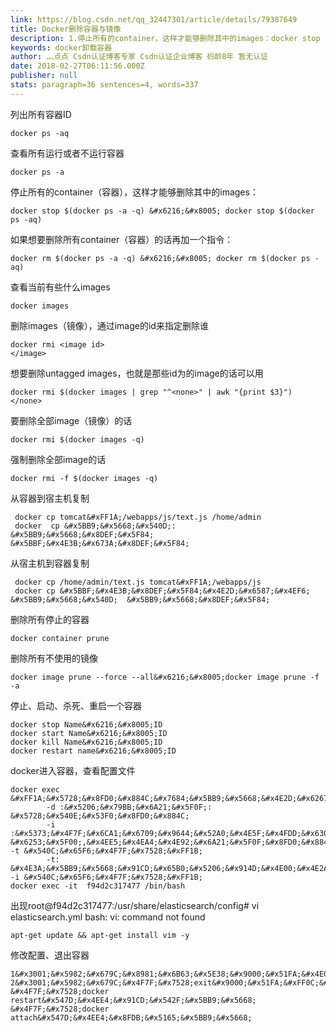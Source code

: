 ```yaml
---
link: https://blog.csdn.net/qq_32447301/article/details/79387649
title: Docker删除容器与镜像
description: 1.停止所有的container，这样才能够删除其中的images：docker stop $(docker ps -a -q)如果想要删除所有container的话再加一个指令：docker rm $(docker ps -a -q)2.查看当前有些什么imagesdocker images3.删除images，通过image的id来指定删除谁docker rmi &amp;amp;amp;amp;..._docker卸载容器
keywords: docker卸载容器
author: 灬点点 Csdn认证博客专家 Csdn认证企业博客 码龄8年 暂无认证
date: 2018-02-27T06:11:56.000Z
publisher: null
stats: paragraph=36 sentences=4, words=337
---
```

列出所有容器ID

```
docker ps -aq
```

查看所有运行或者不运行容器

```
docker ps -a
```

停止所有的container（容器），这样才能够删除其中的images：

```
docker stop $(docker ps -a -q) &#x6216;&#x8005; docker stop $(docker ps -aq)
```

如果想要删除所有container（容器）的话再加一个指令：

```
docker rm $(docker ps -a -q) &#x6216;&#x8005; docker rm $(docker ps -aq)
```

查看当前有些什么images

```
docker images
```

删除images（镜像），通过image的id来指定删除谁

```
docker rmi <image id>
</image>
```

想要删除untagged images，也就是那些id为的image的话可以用

```
docker rmi $(docker images | grep "^<none>" | awk "{print $3}")
</none>
```

要删除全部image（镜像）的话

```
docker rmi $(docker images -q)
```

强制删除全部image的话

```
docker rmi -f $(docker images -q)
```

从容器到宿主机复制

```
 docker cp tomcat&#xFF1A;/webapps/js/text.js /home/admin
 docker  cp &#x5BB9;&#x5668;&#x540D;:  &#x5BB9;&#x5668;&#x8DEF;&#x5F84;       &#x5BBF;&#x4E3B;&#x673A;&#x8DEF;&#x5F84;
```

从宿主机到容器复制

```
 docker cp /home/admin/text.js tomcat&#xFF1A;/webapps/js
 docker cp &#x5BBF;&#x4E3B;&#x8DEF;&#x5F84;&#x4E2D;&#x6587;&#x4EF6;      &#x5BB9;&#x5668;&#x540D;  &#x5BB9;&#x5668;&#x8DEF;&#x5F84;
```

删除所有停止的容器

```
docker container prune
```

删除所有不使用的镜像

```
docker image prune --force --all&#x6216;&#x8005;docker image prune -f -a
```

停止、启动、杀死、重启一个容器

```
docker stop Name&#x6216;&#x8005;ID
docker start Name&#x6216;&#x8005;ID
docker kill Name&#x6216;&#x8005;ID
docker restart name&#x6216;&#x8005;ID
```

docker进入容器，查看配置文件

```
docker exec &#xFF1A;&#x5728;&#x8FD0;&#x884C;&#x7684;&#x5BB9;&#x5668;&#x4E2D;&#x6267;&#x884C;&#x547D;&#x4EE4;
        -d :&#x5206;&#x79BB;&#x6A21;&#x5F0F;: &#x5728;&#x540E;&#x53F0;&#x8FD0;&#x884C;
        -i :&#x5373;&#x4F7F;&#x6CA1;&#x6709;&#x9644;&#x52A0;&#x4E5F;&#x4FDD;&#x6301;STDIN&#xFF08;&#x6807;&#x51C6;&#x8F93;&#x5165;&#xFF09; &#x6253;&#x5F00;,&#x4EE5;&#x4EA4;&#x4E92;&#x6A21;&#x5F0F;&#x8FD0;&#x884C;&#x5BB9;&#x5668;&#xFF0C;&#x901A;&#x5E38;&#x4E0E; -t &#x540C;&#x65F6;&#x4F7F;&#x7528;&#xFF1B;
        -t: &#x4E3A;&#x5BB9;&#x5668;&#x91CD;&#x65B0;&#x5206;&#x914D;&#x4E00;&#x4E2A;&#x4F2A;&#x8F93;&#x5165;&#x7EC8;&#x7AEF;&#xFF0C;&#x901A;&#x5E38;&#x4E0E; -i &#x540C;&#x65F6;&#x4F7F;&#x7528;&#xFF1B;
docker exec -it  f94d2c317477 /bin/bash
```

出现root@f94d2c317477:/usr/share/elasticsearch/config# vi elasticsearch.yml
bash: vi: command not found

```
apt-get update && apt-get install vim -y
```

修改配置、退出容器

```
1&#x3001;&#x5982;&#x679C;&#x8981;&#x6B63;&#x5E38;&#x9000;&#x51FA;&#x4E0D;&#x5173;&#x95ED;&#x5BB9;&#x5668;&#xFF0C;&#x8BF7;&#x6309;Ctrl+P+Q&#x8FDB;&#x884C;&#x9000;&#x51FA;&#x5BB9;&#x5668;
2&#x3001;&#x5982;&#x679C;&#x4F7F;&#x7528;exit&#x9000;&#x51FA;&#xFF0C;&#x90A3;&#x4E48;&#x5728;&#x9000;&#x51FA;&#x4E4B;&#x540E;&#x4F1A;&#x5173;&#x95ED;&#x5BB9;&#x5668;&#xFF0C;&#x53EF;&#x4EE5;&#x4F7F;&#x7528;&#x4E0B;&#x9762;&#x7684;&#x6D41;&#x7A0B;&#x8FDB;&#x884C;&#x6062;&#x590D;
&#x4F7F;&#x7528;docker restart&#x547D;&#x4EE4;&#x91CD;&#x542F;&#x5BB9;&#x5668;
&#x4F7F;&#x7528;docker attach&#x547D;&#x4EE4;&#x8FDB;&#x5165;&#x5BB9;&#x5668;
```

